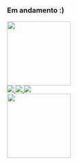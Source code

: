 ### Em andamento :)


<div>
  <a href = "https://github.com/Elianderson-Cruz">
  <img height = "150em" src ="https://github-readme-stats.vercel.app/api?username=Elianderson-Cruz&show_icons=true&theme=dark">

    

</div>  
  
<div>
  <a href="https://www.linkedin.com/in/elianderson-fernandes-03b99b116" target="_blank"> <img src = "https://img.shields.io/badge/LinkedIn-0077B5?style=for-the-badge&logo=linkedin&logoColor=white"
  target="_blank"> </a>
  <a href="https://wa.me/+5584999012323" target="_blank"><img src = "https://img.shields.io/badge/WhatsApp-25D366?style=for-the-badge&logo=whatsapp&logoColor=white"
  target="_blank"> </a>
  <a href="link" target="_blank"><img src = "https://img.shields.io/badge/Instagram-E4405F?style=for-the-badge&logo=instagram&logoColor=white"
  target="_blank"> </a>
  
  
  
</div>


<div>
<img align = "left" height ="150em" src = "https://media.giphy.com/media/v1.Y2lkPTc5MGI3NjExZWU3NzFlNWM4YWI1NzBhYmFjMmMwOTVlZTVjMWZmMWFmY2U0ZmI4OSZjdD1n/peejAu3BFzm5WfpIuc/giphy.gif">
</div>
